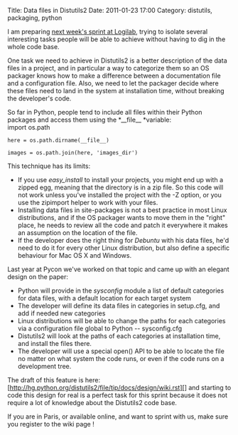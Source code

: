 Title: Data files in Distutils2
Date: 2011-01-23 17:00
Category: distutils, packaging, python

I am preparing [next week's sprint at Logilab][], trying to isolate
several interesting tasks people will be able to achieve without having
to dig in the whole code base.   
  
One task we need to achieve in Distutils2 is a better description of
the data files in a project, and in particular a way to categorize them
so an OS packager knows how to make a difference between a documentation
file and a configuration file. Also, we need to let the packager decide
where these files need to land in the system at installation time,
without breaking the developer's code.   
  
So far in Python, people tend to include all files within their Python
packages and access them using the *\_\_file\_\_ *variable:   
   import os.path

    here = os.path.dirname(__file__)

    images = os.path.join(here, 'images_dir')

  
This technique has its limits:   
-   If you use *easy\_install* to install your projects, you might end
    up with a zipped egg, meaning that the directory is in a zip file.
    So this code will not work unless you've installed the project with
    the -Z option, or you use the zipimport helper to work with your
    files.
-   Installing data files in site-packages is not a best practice in
    most Linux distributions, and if the OS packager wants to move them
    in the "right" place, he needs to review all the code and patch it
    everywhere it makes an assumption on the location of the file.
-   If the developer does the right thing for *Debuntu* with his data
    files, he'd need to do it for every other Linux distribution, but
    also define a specific behaviour for Mac OS X and Windows.

  
Last year at Pycon we've worked on that topic and came up with an
elegant design on the paper:   
-   Python will provide in the *sysconfig* module a list of default
    categories for data files, with a default location for each target
    system
-   The developer will define its data files in categories in setup.cfg,
    and add if needed new categories
-   Linux distributions will be able to change the paths for each
    categories via a configuration file global to Python --
    sysconfig.cfg
-   Distutils2 will look at the paths of each categories at installation
    time, and install the files there.
-   The developer will use a special open() API to be able to locate the
    file no matter on what system the code runs, or even if the code
    runs on a development tree.

  
The draft of this feature is here:
[http://hg.python.org/distutils2/file/tip/docs/design/wiki.rst][] and
starting to code this design for real is a perfect task for this sprint
because it does not require a lot of knowledge about the Distutils2 code
base.   
  
If you are in Paris, or available online, and want to sprint with us,
make sure you register to the wiki page !

  [next week's sprint at Logilab]: http://wiki.python.org/moin/Distutils/SprintParis
    "Sprint@Logilab"
  [http://hg.python.org/distutils2/file/tip/docs/design/wiki.rst]: http://hg.python.org/distutils2/file/tip/docs/design/wiki.rst
